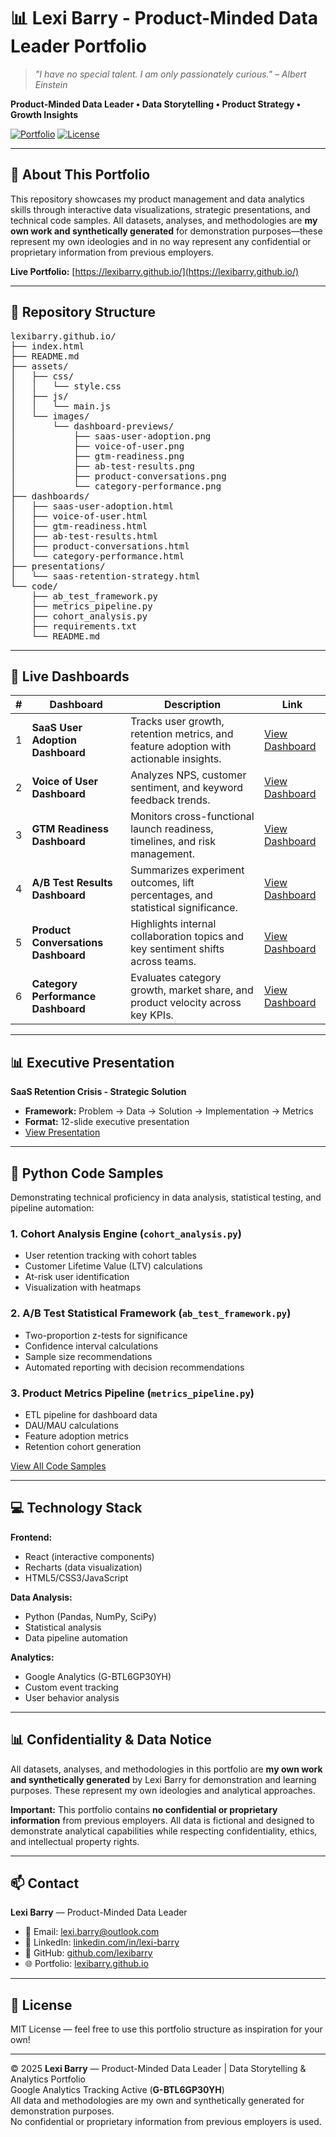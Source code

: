 # 📊 Lexi Barry - Product-Minded Data Leader Portfolio

> *"I have no special talent. I am only passionately curious." – Albert Einstein*

**Product-Minded Data Leader • Data Storytelling • Product Strategy • Growth Insights**

[![Portfolio](https://img.shields.io/badge/Portfolio-Live-brightgreen)](https://lexibarry.github.io/)
[![License](https://img.shields.io/badge/License-MIT-blue.svg)](LICENSE)

---

## 🎯 About This Portfolio

This repository showcases my product management and data analytics skills through interactive data visualizations, strategic presentations, and technical code samples. All datasets, analyses, and methodologies are **my own work and synthetically generated** for demonstration purposes—these represent my own ideologies and in no way represent any confidential or proprietary information from previous employers.

**Live Portfolio:** [https://lexibarry.github.io/](https://lexibarry.github.io/)

---

## 📂 Repository Structure

<pre>
lexibarry.github.io/
├── index.html
├── README.md
├── assets/
│   ├── css/
│   │   └── style.css
│   ├── js/
│   │   └── main.js
│   └── images/
│       └── dashboard-previews/
│           ├── saas-user-adoption.png
│           ├── voice-of-user.png
│           ├── gtm-readiness.png
│           ├── ab-test-results.png
│           ├── product-conversations.png
│           └── category-performance.png
├── dashboards/
│   ├── saas-user-adoption.html
│   ├── voice-of-user.html
│   ├── gtm-readiness.html
│   ├── ab-test-results.html
│   ├── product-conversations.html
│   └── category-performance.html
├── presentations/
│   └── saas-retention-strategy.html
└── code/
    ├── ab_test_framework.py
    ├── metrics_pipeline.py
    ├── cohort_analysis.py
    ├── requirements.txt
    └── README.md
</pre>

---

## 🚀 Live Dashboards

| # | Dashboard | Description | Link |
|---|------------|--------------|------|
| 1 | **SaaS User Adoption Dashboard** | Tracks user growth, retention metrics, and feature adoption with actionable insights. | [View Dashboard](./dashboards/saas-user-adoption.html) |
| 2 | **Voice of User Dashboard** | Analyzes NPS, customer sentiment, and keyword feedback trends. | [View Dashboard](./dashboards/voice-of-user.html) |
| 3 | **GTM Readiness Dashboard** | Monitors cross-functional launch readiness, timelines, and risk management. | [View Dashboard](./dashboards/gtm-readiness.html) |
| 4 | **A/B Test Results Dashboard** | Summarizes experiment outcomes, lift percentages, and statistical significance. | [View Dashboard](./dashboards/ab-test-results.html) |
| 5 | **Product Conversations Dashboard** | Highlights internal collaboration topics and key sentiment shifts across teams. | [View Dashboard](./dashboards/product-conversations.html) |
| 6 | **Category Performance Dashboard** | Evaluates category growth, market share, and product velocity across key KPIs. | [View Dashboard](./dashboards/category-performance.html) |

---

## 📊 Executive Presentation

**SaaS Retention Crisis - Strategic Solution**  
- **Framework:** Problem → Data → Solution → Implementation → Metrics  
- **Format:** 12-slide executive presentation  
- [View Presentation](./presentations/saas-retention-strategy.html)

---

## 🐍 Python Code Samples

Demonstrating technical proficiency in data analysis, statistical testing, and pipeline automation:

### 1. **Cohort Analysis Engine** (`cohort_analysis.py`)
- User retention tracking with cohort tables  
- Customer Lifetime Value (LTV) calculations  
- At-risk user identification  
- Visualization with heatmaps  

### 2. **A/B Test Statistical Framework** (`ab_test_framework.py`)
- Two-proportion z-tests for significance  
- Confidence interval calculations  
- Sample size recommendations  
- Automated reporting with decision recommendations  

### 3. **Product Metrics Pipeline** (`metrics_pipeline.py`)
- ETL pipeline for dashboard data  
- DAU/MAU calculations  
- Feature adoption metrics  
- Retention cohort generation  

[View All Code Samples](./code/)

---

## 💻 Technology Stack

**Frontend:**
- React (interactive components)  
- Recharts (data visualization)  
- HTML5/CSS3/JavaScript  

**Data Analysis:**
- Python (Pandas, NumPy, SciPy)  
- Statistical analysis  
- Data pipeline automation  

**Analytics:**
- Google Analytics (G-BTL6GP30YH)  
- Custom event tracking  
- User behavior analysis  

---

## 📊 Confidentiality & Data Notice

All datasets, analyses, and methodologies in this portfolio are **my own work and synthetically generated** by Lexi Barry for demonstration and learning purposes. These represent my own ideologies and analytical approaches.

**Important:** This portfolio contains **no confidential or proprietary information** from previous employers. All data is fictional and designed to demonstrate analytical capabilities while respecting confidentiality, ethics, and intellectual property rights.

---

## 📫 Contact

**Lexi Barry** — Product-Minded Data Leader  
- 📧 Email: [lexi.barry@outlook.com](mailto:lexi.barry@outlook.com)  
- 💼 LinkedIn: [linkedin.com/in/lexi-barry](https://www.linkedin.com/in/lexi-barry)  
- 🐙 GitHub: [github.com/lexibarry](https://github.com/lexibarry)  
- 🌐 Portfolio: [lexibarry.github.io](https://lexibarry.github.io/)

---

## 📄 License

MIT License — feel free to use this portfolio structure as inspiration for your own!

---

© 2025 **Lexi Barry** — Product-Minded Data Leader | Data Storytelling & Analytics Portfolio  
Google Analytics Tracking Active (**G-BTL6GP30YH**)  
All data and methodologies are my own and synthetically generated for demonstration purposes.  
No confidential or proprietary information from previous employers is used.

